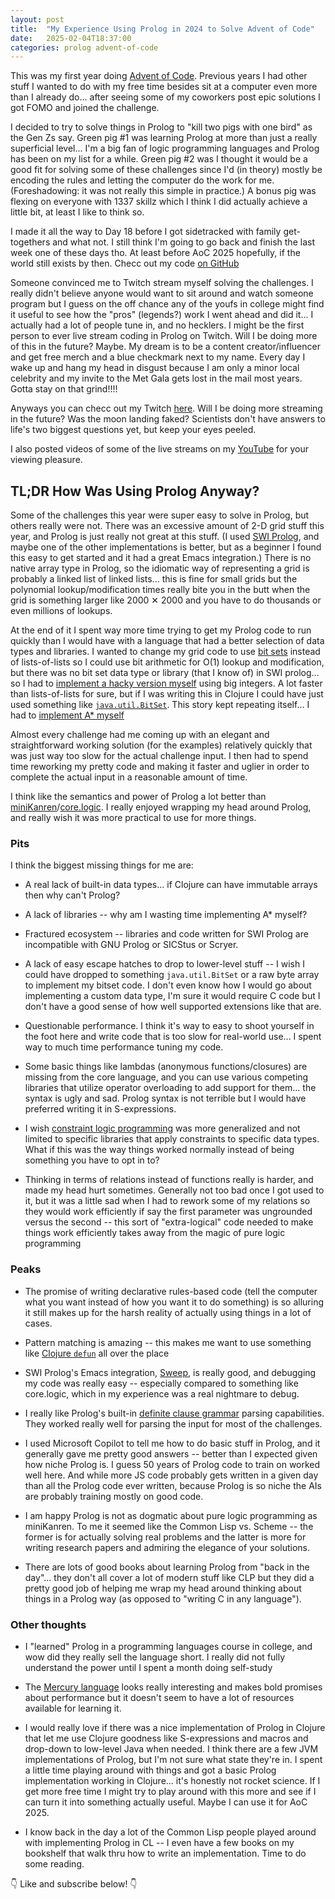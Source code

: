 ```yaml
---
layout: post
title:  "My Experience Using Prolog in 2024 to Solve Advent of Code"
date:   2025-02-04T18:37:00
categories: prolog advent-of-code
---
```


This was my first year doing [Advent of Code](https://adventofcode.com/2024). Previous years I had other stuff I wanted
to do with my free time besides sit at a computer even more than I already do... after seeing some of my coworkers post
epic solutions I got FOMO and joined the challenge.

I decided to try to solve things in Prolog to "kill two pigs with one bird" as the Gen Zs say. Green pig #1 was learning
Prolog at more than just a really superficial level... I'm a big fan of logic programming languages and Prolog has been
on my list for a while. Green pig #2 was I thought it would be a good fit for solving some of these challenges since I'd
(in theory) mostly be encoding the rules and letting the computer do the work for me. (Foreshadowing: it was not really
this simple in practice.) A bonus pig was flexing on everyone with 1337 skillz which I think I did actually achieve a
little bit, at least I like to think so.

I made it all the way to Day 18 before I got sidetracked with family get-togethers and what not. I still think I'm going
to go back and finish the last week one of these days tho. At least before AoC 2025 hopefully, if the world still exists
by then. Checc out my code [on GitHub](https://github.com/camsaul/advent-of-code-2024/)

Someone convinced me to Twitch stream myself solving the challenges. I really didn't believe anyone would want to sit
around and watch someone program but I guess on the off chance any of the youfs in college might find it useful to see
how the "pros" (legends?) work I went ahead and did it... I actually had a lot of people tune in, and no hecklers. I
might be the first person to ever live stream coding in Prolog on Twitch. Will I be doing more of this in the future?
Maybe. My dream is to be a content creator/influencer and get free merch and a blue checkmark next to my name. Every day
I wake up and hang my head in disgust because I am only a minor local celebrity and my invite to the Met Gala gets lost
in the mail most years. Gotta stay on that grind!!!!

Anyways you can checc out my Twitch [here](https://www.twitch.tv/camsaul). Will I be doing more streaming in the future?
Was the moon landing faked? Scientists don't have answers to life's two biggest questions yet, but keep your eyes
peeled.

I also posted videos of some of the live streams on my [YouTube](https://www.youtube.com/@camsaul) for your viewing
pleasure.

## TL;DR How Was Using Prolog Anyway?

Some of the challenges this year were super easy to solve in Prolog, but others really were not. There was an excessive
amount of 2-D grid stuff this year, and Prolog is just really not great at this stuff. (I used [SWI
Prolog](https://www.swi-prolog.org/), and maybe one of the other implementations is better, but as a beginner I found
this easy to get started and it had a great Emacs integration.) There is no native array type in Prolog, so the
idiomatic way of representing a grid is probably a linked list of linked lists... this is fine for small grids but the
polynomial lookup/modification times really bite you in the butt when the grid is something larger like 2000 ✕ 2000 and
you have to do thousands or even millions of lookups.

At the end of it I spent way more time trying to get my Prolog code to run quickly than I would have with a language
that had a better selection of data types and libraries. I wanted to change my grid code to use [bit
sets](https://en.wikipedia.org/wiki/Bit_array) instead of lists-of-lists so I could use bit arithmetic for O(1) lookup
and modification, but there was no bit set data type or library (that I know of) in SWI prolog... so I had to [implement
a hacky version myself](https://github.com/camsaul/advent-of-code-2024/blob/master/bitset_grid_util.prolog) using big
integers. A lot faster than lists-of-lists for sure, but if I was writing this in Clojure I could have just used
something like [`java.util.BitSet`](https://docs.oracle.com/javase/8/docs/api/java/util/BitSet.html). This story kept
repeating itself... I had to [implement A*
myself](https://github.com/camsaul/advent-of-code-2024/blob/master/a_star.prolog)

Almost every challenge had me coming up with an elegant and straightforward working solution (for the examples)
relatively quickly that was just way too slow for the actual challenge input. I then had to spend time reworking my
pretty code and making it faster and uglier in order to complete the actual input in a reasonable amount of time.

I think like the semantics and power of Prolog a lot better than
[miniKanren](https://minikanren.org/)/[core.logic](https://github.com/clojure/core.logic). I really enjoyed wrapping my
head around Prolog, and really wish it was more practical to use for more things.

### Pits

I think the biggest missing things for me are:

* A real lack of built-in data types... if Clojure can have immutable arrays then why can't Prolog?

* A lack of libraries -- why am I wasting time implementing A* myself?

* Fractured ecosystem -- libraries and code written for SWI Prolog are incompatible with GNU Prolog or SICStus or
  Scryer.

* A lack of easy escape hatches to drop to lower-level stuff -- I wish I could have dropped to something
  `java.util.BitSet` or a raw byte array to implement my bitset code. I don't even know how I would go about
  implementing a custom data type, I'm sure it would require C code but I don't have a good sense of how well supported
  extensions like that are.

* Questionable performance. I think it's way to easy to shoot yourself in the foot here and write code that is too slow
  for real-world use... I spent way to much time performance tuning my code.

* Some basic things like lambdas (anonymous functions/closures) are missing from the core language, and you can use
  various competing libraries that utilize operator overloading to add support for them... the syntax is ugly and sad.
  Prolog syntax is not terrible but I would have preferred writing it in S-expressions.

* I wish [constraint logic programming](https://en.wikipedia.org/wiki/Constraint_logic_programming) was more generalized
  and not limited to specific libraries that apply constraints to specific data types. What if this was the way things
  worked normally instead of being something you have to opt in to?

* Thinking in terms of relations instead of functions really is harder, and made my head hurt sometimes. Generally not
  too bad once I got used to it, but it was a little sad when I had to rework some of my relations so they would work
  efficiently if say the first parameter was ungrounded versus the second -- this sort of "extra-logical" code needed to
  make things work efficiently takes away from the magic of pure logic programming

### Peaks

* The promise of writing declarative rules-based code (tell the computer what you want instead of how you want it to do
  something) is so alluring it still makes up for the harsh reality of actually using things in a lot of cases.

* Pattern matching is amazing -- this makes me want to use something like [Clojure
  `defun`](https://github.com/clojusc/defun) all over the place

* SWI Prolog's Emacs integration, [Sweep](https://github.com/SWI-Prolog/packages-sweep), is really good, and debugging
  my code was really easy -- especially compared to something like core.logic, which in my experience was a real
  nightmare to debug.

* I really like Prolog's built-in [definite clause grammar](https://en.wikipedia.org/wiki/Definite_clause_grammar)
  parsing capabilities. They worked really well for parsing the input for most of the challenges.

* I used Microsoft Copilot to tell me how to do basic stuff in Prolog, and it generally gave me pretty good answers --
  better than I expected given how niche Prolog is. I guess 50 years of Prolog code to train on worked well here. And
  while more JS code probably gets written in a given day than all the Prolog code ever written, because Prolog is so
  niche the AIs are probably training mostly on good code.

* I am happy Prolog is not as dogmatic about pure logic programming as miniKanren. To me it seemed like the Common Lisp
  vs. Scheme -- the former is for actually solving real problems and the latter is more for writing research papers and
  admiring the elegance of your solutions.

* There are lots of good books about learning Prolog from "back in the day"... they don't all cover a lot of modern
  stuff like CLP but they did a pretty good job of helping me wrap my head around thinking about things in a Prolog way
  (as opposed to "writing C in any language").

### Other thoughts

* I "learned" Prolog in a programming languages course in college, and wow did they really sell the language short. I
  really did not fully understand the power until I spent a month doing self-study

* The [Mercury language](https://mercurylang.org/) looks really interesting and makes bold promises about performance
  but it doesn't seem to have a lot of resources available for learning it.

* I would really love if there was a nice implementation of Prolog in Clojure that let me use Clojure goodness like
  S-expressions and macros and drop-down to low-level Java when needed. I think there are a few JVM implementations of
  Prolog, but I'm not sure what state they're in. I spent a little time playing around with things and got a basic
  Prolog implementation working in Clojure... it's honestly not rocket science. If I get more free time I might try to
  play around with this more and see if I can turn it into something actually useful. Maybe I can use it for AoC 2025.

* I know back in the day a lot of the Common Lisp people played around with implementing Prolog in CL -- I even have a
  few books on my bookshelf that walk thru how to write an implementation. Time to do some reading.

👇 Like and subscribe below! 👇
